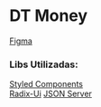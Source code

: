 # DT Money

[Figma](<https://www.figma.com/file/XmDrRWvc44jYJICRhRVvSw/DT-Money-(Community)?node-id=0-1&t=XfYoVWN1aVycGmQK-0>)

### Libs Utilizadas:

[Styled Components](https://styled-components.com/)  
[Radix-Ui](https://www.radix-ui.com/)
[JSON Server](https://www.npmjs.com/package/json-server)
